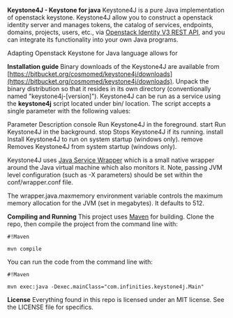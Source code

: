 **Keystone4J - Keystone for java**
Keystone4J is a pure Java implementation of openstack keystone.
Keystone4J allow you to construct a openstack identity server and manages tokens, the catalog of services, endpoints, domains, projects, users, etc., via [Openstack Identity V3 REST API](http://developer.openstack.org/api-ref-identity-v3.html), and you can integrate its functionality into your own Java programs.

Adapting Openstack Keystone for Java language allows for 

**Installation guide**
Binary downloads of the Keystone4J are available from [https://bitbucket.org/cosmomed/keystone4j/downloads](https://bitbucket.org/cosmomed/keystone4j/downloads). Unpack the binary distribution so that it resides in its own directory (conventionally named "keystone4j-[version]"). Keystone4J can be run as a service using the **keystone4j** script located under bin/ location. The script accepts a single parameter with the following values:

Parameter	Description
console	        Run Keystone4J in the foreground.
start 	        Run Keystone4J  in the background.
stop	        Stops Keystone4J if its running.
install	        Install Keystone4J to run on system startup (windows only).
remove	        Removes Keystone4J from system startup (windows only).

Keystone4J uses [Java Service Wrapper](http://wrapper.tanukisoftware.com/doc/english/download.jsp) which is a small native wrapper around the Java virtual machine which also monitors it. Note, passing JVM level configuration (such as -X parameters) should be set within the conf/wrapper.conf file.

The wrapper.java.maxmemory environment variable controls the maximum memory allocation for the JVM (set in megabytes). It defaults to 512.

**Compiling and Running**
This project uses [Maven](http://maven.apache.org) for building. Clone the repo, then compile the project from the command line with:

```
#!Maven

mvn compile
```
You can run the code from the command line with:

```
#!Maven

mvn exec:java -Dexec.mainClass="com.infinities.keystone4j.Main"
```

**License**
Everything found in this repo is licensed under an MIT license. See the LICENSE file for specifics.
